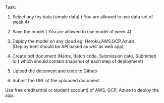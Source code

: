 Task:

1. Select any toy data (simple data) ( You are allowed to use data set of week 4)

2. Save the model ( You are allowed to use model of week 4)

3. Deploy the model on any cloud eg: Heroku,AWS,GCP,Azure (Deployment should be API based as well as web app)

4. Create pdf document (Name, Batch code, Submission date, Submitted to ) which should contain snapshot of each step of deployment)

5. Upload the document and code to Github

6. Submit the URL of the uploaded document.

Use free credits(trial or student account) of AWS, GCP, Azure to deploy the app.

 

